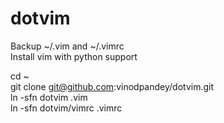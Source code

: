 dotvim
======



Backup ~/.vim and ~/.vimrc  
Install vim with python support

cd ~  
git clone git@github.com:vinodpandey/dotvim.git  
ln -sfn dotvim .vim  
ln -sfn dotvim/vimrc .vimrc  



